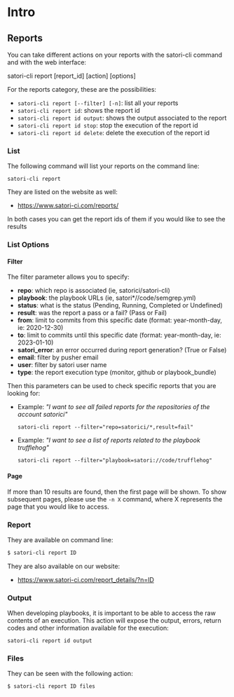 # Intro
## Reports

You can take different actions on your reports with the satori-cli command and with the web interface:

satori-cli report [report_id] [action] [options]

For the reports category, these are the possibilities:

- `satori-cli report [--filter] [-n]`: list all your reports
- `satori-cli report id`: shows the report id
- `satori-cli report id output`: shows the output associated to the report
- `satori-cli report id stop`: stop the execution of the report id
- `satori-cli report id delete`: delete the execution of the report id

### List

The following command will list your reports on the command line:

`satori-cli report`

They are listed on the website as well:

- https://www.satori-ci.com/reports/

In both cases you can get the report ids of them if you would like to see the results

### List Options

#### Filter

The filter parameter allows you to specify:

- **repo**: which repo is associated (ie, satorici/satori-cli)
- **playbook**: the playbook URLs (ie, satori*//code/semgrep.yml)
- **status**: what is the status (Pending, Running, Completed or Undefined)
- **result**: was the report a pass or a fail? (Pass or Fail)
- **from**: limit to commits from this specific date (format: year-month-day, ie: 2020-12-30)
- **to**: limit to commits until this specific date (format: year-month-day, ie: 2023-01-10)
- **satori_error**: an error occurred during report generation? (True or False)
- **email**: filter by pusher email
- **user**: filter by satori user name
- **type**: the report execution type (monitor, github or playbook_bundle)

Then this parameters can be used to check specific reports that you are looking for:

- Example: _"I want to see all failed reports for the repositories of the account satorici"_

  `satori-cli report --filter="repo=satorici/*,result=fail"`

- Example: _"I want to see a list of reports related to the playbook trufflehog"_

  `satori-cli report --filter="playbook=satori://code/trufflehog"`

#### Page

If more than 10 results are found, then the first page will be shown. To show subsequent pages, please use the `-n X` command, where X represents the page that you would like to access. 

### Report

They are available on command line:

```sh
$ satori-cli report ID
```

They are also available on our website:

- https://www.satori-ci.com/report_details/?n=ID

### Output

When developing playbooks, it is important to be able to access the raw contents of an execution. This action will expose the output, errors, return codes and other information available for the execution:

`satori-cli report id output`

### Files

They can be seen with the following action:

```sh
$ satori-cli report ID files
```
